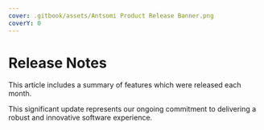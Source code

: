```yaml
---
cover: .gitbook/assets/Antsomi Product Release Banner.png
coverY: 0
---
```


# Release Notes

This article includes a summary of features which were released each month.&#x20;

This significant update represents our ongoing commitment to delivering a robust and innovative software experience.

